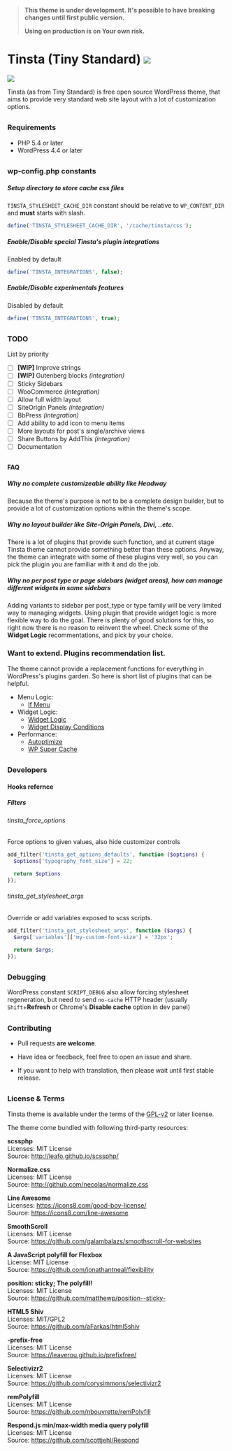 > **This theme is under development. It's possible to have breaking changes until
> first public version.**
>
> **Using on production is on Your own risk.**


# Tinsta (Tiny Standard) ![](https://img.shields.io/github/release/dimitrov-adrian/tinsta.svg)

![](https://raw.githubusercontent.com/dimitrov-adrian/tinsta/master/screenshot.png)

Tinsta (as from Tiny Standard) is free open source WordPress theme, that aims to provide 
very standard web site layout with a lot of customization options.

##
### Requirements
- PHP 5.4 or later
- WordPress 4.4 or later

##
### wp-config.php constants

##### Setup directory to store cache css files
`TINSTA_STYLESHEET_CACHE_DIR` constant should be relative to `WP_CONTENT_DIR` and **must** 
starts with slash.
```php
define('TINSTA_STYLESHEET_CACHE_DIR', '/cache/tinsta/css');
```

##### Enable/Disable special Tinsta's plugin integrations
Enabled by default
```php
define('TINSTA_INTEGRATIONS', false);
```

##### Enable/Disable experimentals features
Disabled by default
```php
define('TINSTA_INTEGRATIONS', true);
```


##
### TODO
List by priority
- [ ] **[WIP]** Improve strings
- [ ] **[WIP]** Gutenberg blocks *(integration)*
- [ ] Sticky Sidebars
- [ ] WooCommerce *(integration)*
- [ ] Allow full width layout
- [ ] SiteOrigin Panels *(integration)*
- [ ] BbPress *(integration)*
- [ ] Add ability to add icon to menu items
- [ ] More layouts for post's single/archive views
- [ ] Share Buttons by AddThis *(integration)*
- [ ] Documentation

##
#### FAQ

##### Why no complete customizeable ability like Headway
Because the theme's purpose is not to be a complete design builder,
but to provide a lot of customization options within the theme's scope.


#####  Why no layout builder like Site-Origin Panels, Divi, ..etc.
There is a lot of plugins that provide such function, and at current
stage Tinsta theme cannot provide something better than these options.
Anyway, the theme can integrate with some of these plugins very well,
so you can pick the plugin you are familiar with it and do the job.

##### Why no per post type or page sidebars (widget areas), how can manage different widgets in same sidebars
Adding variants to sidebar per post_type or type family will be very limited way to managing widgets.
Using plugin that provide widget logic is more flexible way to do the goal. There is plenty of good 
solutions for this, so right now there is no reason to reinvent the wheel. Check some of the 
**Widget Logic** recommentations, and pick by your choice.


### Want to extend. Plugins recommendation list.
The theme cannot provide a replacement functions for everything in 
WordPress's plugins garden.
So here is short list of plugins that can be helpful.

- Menu Logic:
  - [If Menu](https://wordpress.org/plugins/if-menu/)
- Widget Logic:
  - [Widget Logic](https://bg.wordpress.org/plugins/widget-logic/)
  - [Widget Display Conditions](https://wordpress.org/plugins/widget-display-conditions/)
- Performance:
  - [Autoptimize](https://bg.wordpress.org/plugins/autoptimize/)
  - [WP Super Cache](https://bg.wordpress.org/plugins/wp-super-cache/)
 

##
### Developers

#### Hooks refernce

##### Filters

###### tinsta_force_options
Force options to given values, also hide customizer controls

```php
add_filter('tinsta_get_options_defaults', function ($options) {
  $options['typography_font_size'] = 22;

  return $options
});
```

###### tinsta_get_stylesheet_args
Override or add variables exposed to scss scripts.

```php
add_filter('tinsta_get_stylesheet_args', function ($args) {
  $args['variables']['my-custom-font-size'] = '32px';

  return $args;
});
```

##
### Debugging
WordPress constant `SCRIPT_DEBUG` also allow forcing stylesheet regeneration,
but need to send `no-cache` HTTP header (usually `Shift`+**Refresh** or
Chrome's **Disable cache** option in dev panel)

##
### Contributing

* Pull requests **are welcome**.

* Have idea or feedback, feel free to open an issue and share.

* If you want to help with translation, then please wait until first stable release.

## 
### License & Terms 
Tinsta theme is available under the terms of the
[GPL-v2](http://www.gnu.org/licenses/gpl-2.0.html) or later license. 

The theme come bundled with following third-party resources:

**scssphp**  
Licenses: MIT License  
Source: http://leafo.github.io/scssphp/

**Normalize.css**  
Licenses: MIT License  
Source: http://github.com/necolas/normalize.css

**Line Awesome**  
Licenses: https://icons8.com/good-boy-license/  
Source: https://icons8.com/line-awesome

**SmoothScroll**  
Licenses: MIT License  
Source: https://github.com/galambalazs/smoothscroll-for-websites

**A JavaScript polyfill for Flexbox**  
License: MIT License  
Source: https://github.com/jonathantneal/flexibility

**position: sticky; The polyfill!**  
Licenses: MIT License  
Source: https://github.com/matthewp/position--sticky-

**HTML5 Shiv**  
Licenses: MIT/GPL2  
Source: https://github.com/aFarkas/html5shiv

**-prefix-free**  
Licenses: MIT License  
Source: https://leaverou.github.io/prefixfree/

**Selectivizr2**  
Licenses: MIT License  
Source: https://github.com/corysimmons/selectivizr2

**remPolyfill**  
Licenses: MIT License  
Source: https://github.com/nbouvrette/remPolyfill

**Respond.js min/max-width media query polyfill**  
Licenses: MIT License  
Source: https://github.com/scottjehl/Respond

